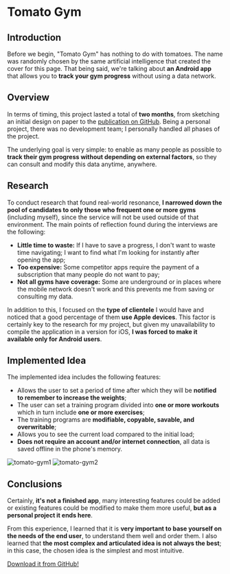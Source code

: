 # Tomato Gym

## Introduction
Before we begin, "Tomato Gym" has nothing to do with tomatoes. The name was randomly chosen by the same artificial intelligence that created the cover for this page. 
That being said, we're talking about **an Android app** that allows you to **track your gym progress** without using a data network.

## Overview
In terms of timing, this project lasted a total of **two months**, from sketching an initial design on paper to the [publication on GitHub](https://github.com/txnello/tomato-gym/raw/main/apk-tomato-sauce.apk). Being a personal project, there was no development team; I personally handled all phases of the project.

The underlying goal is very simple: to enable as many people as possible to **track their gym progress without depending on external factors**, so they can consult and modify this data anytime, anywhere.

## Research
To conduct research that found real-world resonance, **I narrowed down the pool of candidates to only those who frequent one or more gyms** (including myself), since the service will not be used outside of that environment. The main points of reflection found during the interviews are the following:

* **Little time to waste:** If I have to save a progress, I don't want to waste time navigating; I want to find what I'm looking for instantly after opening the app;
* **Too expensive:** Some competitor apps require the payment of a subscription that many people do not want to pay;
* **Not all gyms have coverage:** Some are underground or in places where the mobile network doesn't work and this prevents me from saving or consulting my data.

In addition to this, I focused on the **type of clientele** I would have and noticed that a good percentage of them **use Apple devices**. This factor is certainly key to the research for my project, but given my unavailability to compile the application in a version for iOS, **I was forced to make it available only for Android users**.

## Implemented Idea
The implemented idea includes the following features:

* Allows the user to set a period of time after which they will be **notified to remember to increase the weights**;
* The user can set a training program divided into **one or more workouts** which in turn include **one or more exercises**;
* The training programs are **modifiable, copyable, savable, and overwritable**;
* Allows you to see the current load compared to the initial load;
* **Does not require an account and/or internet connection**, all data is saved offline in the phone's memory.

![tomato-gym1](https://github.com/user-attachments/assets/0bc39ed0-8016-4a49-9fd2-3ee119eb814d)
![tomato-gym2](https://github.com/user-attachments/assets/8668745d-ec67-4e46-bb44-2a6e51b25cc6)

## Conclusions
Certainly, **it's not a finished app**, many interesting features could be added or existing features could be modified to make them more useful, **but as a personal project it ends here**.

From this experience, I learned that it is **very important to base yourself on the needs of the end user**, to understand them well and order them. I also learned that **the most complex and articulated idea is not always the best**; in this case, the chosen idea is the simplest and most intuitive.

[Download it from GitHub!](https://github.com/txnello/tomato-gym/raw/main/apk-tomato-sauce.apk)
